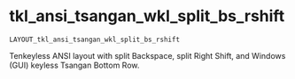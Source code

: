 # tkl_ansi_tsangan_wkl_split_bs_rshift

    LAYOUT_tkl_ansi_tsangan_wkl_split_bs_rshift

Tenkeyless ANSI layout with split Backspace, split Right Shift, and Windows (GUI) keyless Tsangan Bottom Row.
